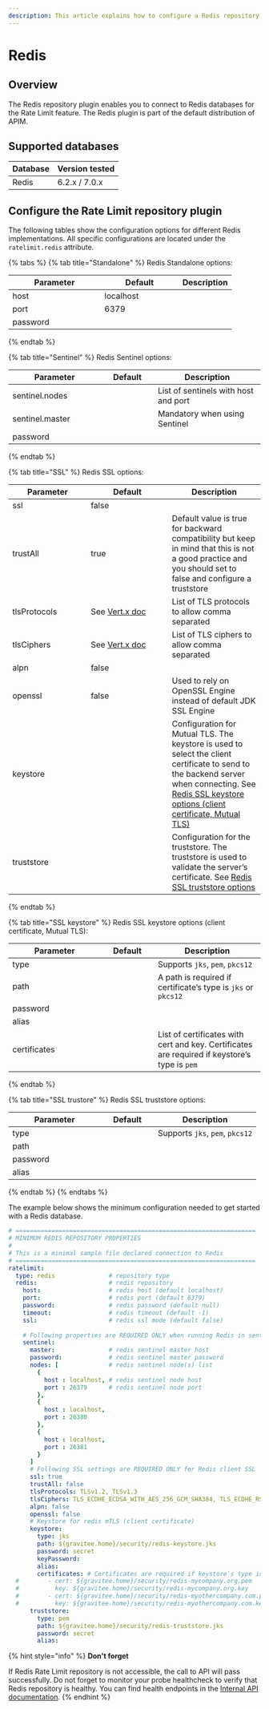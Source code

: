 ```yaml
---
description: This article explains how to configure a Redis repository
---
```


# Redis

## Overview

The Redis repository plugin enables you to connect to Redis databases for the Rate Limit feature. The Redis plugin is part of the default distribution of APIM.

## Supported databases

| Database | Version tested |
| -------- | -------------- |
| Redis    | 6.2.x / 7.0.x  |

## Configure the Rate Limit repository plugin

The following tables show the configuration options for different Redis implementations. All specific configurations are located under the `ratelimit.redis` attribute.

{% tabs %}
{% tab title="Standalone" %}
Redis Standalone options:

<table><thead><tr><th width="168">Parameter</th><th width="140">Default</th><th>Description</th></tr></thead><tbody><tr><td>host</td><td>localhost</td><td></td></tr><tr><td>port</td><td>6379</td><td></td></tr><tr><td>password</td><td></td><td></td></tr></tbody></table>
{% endtab %}

{% tab title="Sentinel" %}
Redis Sentinel options:

<table><thead><tr><th width="168.66666666666666">Parameter</th><th width="90">Default</th><th>Description</th></tr></thead><tbody><tr><td>sentinel.nodes</td><td></td><td>List of sentinels with host and port</td></tr><tr><td>sentinel.master</td><td></td><td>Mandatory when using Sentinel</td></tr><tr><td>password</td><td></td><td></td></tr></tbody></table>
{% endtab %}

{% tab title="SSL" %}
Redis SSL options:

<table><thead><tr><th width="140.66666666666666">Parameter</th><th width="146">Default</th><th>Description</th></tr></thead><tbody><tr><td>ssl</td><td>false</td><td></td></tr><tr><td>trustAll</td><td>true</td><td>Default value is true for backward compatibility but keep in mind that this is not a good practice and you should set to false and configure a truststore</td></tr><tr><td>tlsProtocols</td><td>See <a href="https://vertx.io/docs/vertx-core/java/#_configuring_tls_protocol_versions">Vert.x doc</a></td><td>List of TLS protocols to allow comma separated</td></tr><tr><td>tlsCiphers</td><td>See <a href="https://vertx.io/docs/vertx-core/java/#_configuring_tls_protocol_versions">Vert.x doc</a></td><td>List of TLS ciphers to allow comma separated</td></tr><tr><td>alpn</td><td>false</td><td></td></tr><tr><td>openssl</td><td>false</td><td>Used to rely on OpenSSL Engine instead of default JDK SSL Engine</td></tr><tr><td>keystore</td><td></td><td>Configuration for Mutual TLS. The keystore is used to select the client certificate to send to the backend server when connecting. See <a href="https://github.com/gravitee-io/gravitee-api-management/blob/master/gravitee-apim-repository/gravitee-apim-repository-redis/README.adoc#keystore-table">Redis SSL keystore options (client certificate, Mutual TLS)</a></td></tr><tr><td>truststore</td><td></td><td>Configuration for the truststore. The truststore is used to validate the server’s certificate. See <a href="https://github.com/gravitee-io/gravitee-api-management/blob/master/gravitee-apim-repository/gravitee-apim-repository-redis/README.adoc#truststore-table">Redis SSL truststore options</a></td></tr></tbody></table>
{% endtab %}

{% tab title="SSL keystore" %}
Redis SSL keystore options (client certificate, Mutual TLS):

<table><thead><tr><th width="168.66666666666666">Parameter</th><th width="90">Default</th><th>Description</th></tr></thead><tbody><tr><td>type</td><td></td><td>Supports <code>jks</code>, <code>pem</code>, <code>pkcs12</code></td></tr><tr><td>path</td><td></td><td>A path is required if certificate’s type is <code>jks</code> or <code>pkcs12</code></td></tr><tr><td>password</td><td></td><td></td></tr><tr><td>alias</td><td></td><td></td></tr><tr><td>certificates</td><td></td><td>List of certificates with cert and key. Certificates are required if keystore’s type is <code>pem</code></td></tr></tbody></table>
{% endtab %}

{% tab title="SSL trustore" %}
Redis SSL truststore options:

<table><thead><tr><th width="168.66666666666666">Parameter</th><th width="90">Default</th><th>Description</th></tr></thead><tbody><tr><td>type</td><td></td><td>Supports <code>jks</code>, <code>pem</code>, <code>pkcs12</code></td></tr><tr><td>path</td><td></td><td></td></tr><tr><td>password</td><td></td><td></td></tr><tr><td>alias</td><td></td><td></td></tr></tbody></table>
{% endtab %}
{% endtabs %}

The example below shows the minimum configuration needed to get started with a Redis database.

```yaml
# ===================================================================
# MINIMUM REDIS REPOSITORY PROPERTIES
#
# This is a minimal sample file declared connection to Redis
# ===================================================================
ratelimit:
  type: redis               # repository type
  redis:                    # redis repository
    host:                   # redis host (default localhost)
    port:                   # redis port (default 6379)
    password:               # redis password (default null)
    timeout:                # redis timeout (default -1)
    ssl:                    # redis ssl mode (default false)
    
    # Following properties are REQUIRED ONLY when running Redis in sentinel mode
    sentinel:
      master:               # redis sentinel master host
      password:             # redis sentinel master password
      nodes: [              # redis sentinel node(s) list
        {
          host : localhost, # redis sentinel node host
          port : 26379      # redis sentinel node port
        },
        {
          host : localhost,
          port : 26380
        },
        {
          host : localhost,
          port : 26381
        }
      ]
      # Following SSL settings are REQUIRED ONLY for Redis client SSL
      ssl: true
      trustAll: false
      tlsProtocols: TLSv1.2, TLSv1.3
      tlsCiphers: TLS_ECDHE_ECDSA_WITH_AES_256_GCM_SHA384, TLS_ECDHE_RSA_WITH_AES_256_GCM_SHA384, TLS_ECDHE_ECDSA_WITH_AES_256_CBC_SHA384, TLS_ECDHE_RSA_WITH_AES_256_CBC_SHA384
      alpn: false
      openssl: false
      # Keystore for redis mTLS (client certificate)
      keystore:
        type: jks
        path: ${gravitee.home}/security/redis-keystore.jks
        password: secret
        keyPassword:
        alias:
        certificates: # Certificates are required if keystore's type is pem
  #        - cert: ${gravitee.home}/security/redis-mycompany.org.pem
  #          key: ${gravitee.home}/security/redis-mycompany.org.key
  #        - cert: ${gravitee.home}/security/redis-myothercompany.com.pem
  #          key: ${gravitee.home}/security/redis-myothercompany.com.key
      truststore:
        type: pem
        path: ${gravitee.home}/security/redis-truststore.jks
        password: secret
        alias:
```

{% hint style="info" %}
**Don't forget**

If Redis Rate Limit repository is not accessible, the call to API will pass successfully. Do not forget to monitor your probe healthcheck to verify that Redis repository is healthy. You can find health endpoints in the [Internal API documentation](../configure-apim-management-api/internal-api.md).
{% endhint %}
